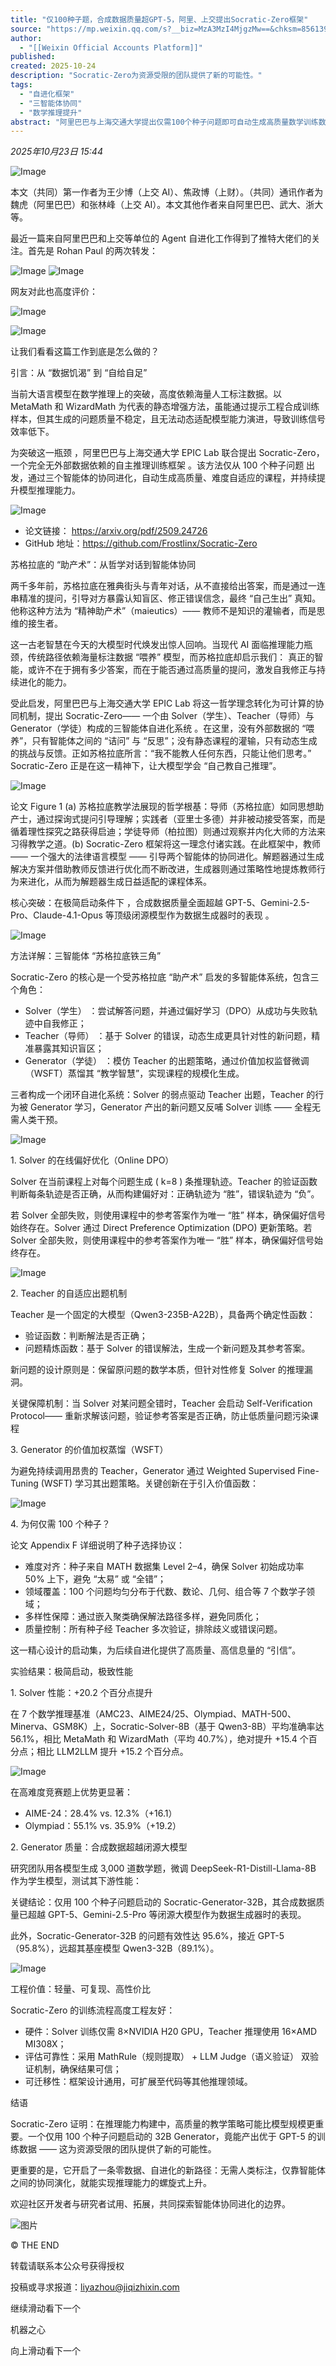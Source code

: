```yaml
---
title: "仅100种子题，合成数据质量超GPT-5，阿里、上交提出Socratic-Zero框架"
source: "https://mp.weixin.qq.com/s?__biz=MzA3MzI4MjgzMw==&chksm=8561394916a0e3dc6a80fb5f320156be092eef4816080943ef446139015df34a1e16ddde7a6e&idx=3&mid=2650997333&sn=c7836e526e5ebb5615f57b39c9dbe561#rd"
author:
  - "[[Weixin Official Accounts Platform]]"
published:
created: 2025-10-24
description: "Socratic-Zero为资源受限的团队提供了新的可能性。"
tags:
  - "自进化框架"
  - "三智能体协同"
  - "数学推理提升"
abstract: "阿里巴巴与上海交通大学提出仅需100个种子问题即可自动生成高质量数学训练数据的Socratic-Zero框架。"
---
```

*2025年10月23日 15:44*

![Image](https://mmbiz.qpic.cn/sz_mmbiz_png/KmXPKA19gWic1GuW68DykycvknmG9tyBv6ax8e99N0eyLy4Qo7OzKR5sgwWkpGv1vxoygrqI14ssGoXb90ibG6Jw/640?wx_fmt=png&from=appmsg&tp=webp&wxfrom=5&wx_lazy=1#imgIndex=0)

  

本文（共同）第一作者为王少博（上交 AI）、焦政博（上财）。（共同）通讯作者为魏虎（阿里巴巴）和张林峰（上交 AI）。本文其他作者来自阿里巴巴、武大、浙大等。

  

最近一篇来自阿里巴巴和上交等单位的 Agent 自进化工作得到了推特大佬们的关注。首先是 Rohan Paul 的两次转发：

  

![Image](https://mmbiz.qpic.cn/sz_mmbiz_png/KmXPKA19gWicpT70OCpnU3DuvXR7LDwBkjKzYnicqWOm8stnKnJzIM8C8YkEibTuBKvg01eILqicXdME3GhBUOXBWw/640?wx_fmt=png&from=appmsg&tp=webp&wxfrom=5&wx_lazy=1#imgIndex=1) ![Image](https://mmbiz.qpic.cn/sz_mmbiz_png/KmXPKA19gWicpT70OCpnU3DuvXR7LDwBk4N67DWn6ODvR2yCdw0wvYlFfOCrycURibyzjeO1Qic4eNKVWptmFRhjw/640?wx_fmt=png&from=appmsg&tp=webp&wxfrom=5&wx_lazy=1#imgIndex=2)

  

网友对此也高度评价：

  

![Image](https://mmbiz.qpic.cn/sz_mmbiz_png/KmXPKA19gWicpT70OCpnU3DuvXR7LDwBkqfNxKic20HGWhOBwGFchYzuMd6ibuH5tBcMTaiaceRq6mpqiaBDsOtrtzQ/640?wx_fmt=png&from=appmsg&tp=webp&wxfrom=5&wx_lazy=1#imgIndex=3)

  

![Image](https://mmbiz.qpic.cn/sz_mmbiz_png/KmXPKA19gWicpT70OCpnU3DuvXR7LDwBkBxLy7FJmcoKXC5loLX1KvvNeicC8ibbk1bf9pZSGOUP1O62l5Ehdvs0A/640?wx_fmt=png&from=appmsg&tp=webp&wxfrom=5&wx_lazy=1#imgIndex=4)

  

让我们看看这篇工作到底是怎么做的？

  

引言：从 “数据饥渴” 到 “自给自足”

  

当前大语言模型在数学推理上的突破，高度依赖海量人工标注数据。以 MetaMath 和 WizardMath 为代表的静态增强方法，虽能通过提示工程合成训练样本，但其生成的问题质量不稳定，且无法动态适配模型能力演进，导致训练信号效率低下。

  

为突破这一瓶颈 ，阿里巴巴与上海交通大学 EPIC Lab 联合提出 Socratic-Zero，一个完全无外部数据依赖的自主推理训练框架 。该方法仅从 100 个种子问题 出发，通过三个智能体的协同进化，自动生成高质量、难度自适应的课程，并持续提升模型推理能力。

  

![Image](https://mmbiz.qpic.cn/sz_mmbiz_png/KmXPKA19gWicpT70OCpnU3DuvXR7LDwBkACqPslicvxKZjuazoITYxTRmkkCsZyhC9xbxBtzSURZVW6lpxNx1cDQ/640?wx_fmt=png&from=appmsg&tp=webp&wxfrom=5&wx_lazy=1#imgIndex=5)

  

- 论文链接： https://arxiv.org/pdf/2509.24726
- GitHub 地址：https://github.com/Frostlinx/Socratic-Zero

  

苏格拉底的 “助产术”：从哲学对话到智能体协同

  

两千多年前，苏格拉底在雅典街头与青年对话，从不直接给出答案，而是通过一连串精准的提问，引导对方暴露认知盲区、修正错误信念，最终 “自己生出” 真知。他称这种方法为 “精神助产术”（maieutics）—— 教师不是知识的灌输者，而是思维的接生者。

  

这一古老智慧在今天的大模型时代焕发出惊人回响。当现代 AI 面临推理能力瓶颈，传统路径依赖海量标注数据 “喂养” 模型，而苏格拉底却启示我们： 真正的智能，或许不在于拥有多少答案，而在于能否通过高质量的提问，激发自我修正与持续进化的能力。

  

受此启发，阿里巴巴与上海交通大学 EPIC Lab 将这一哲学理念转化为可计算的协同机制，提出 Socratic-Zero—— 一个由 Solver（学生）、Teacher（导师）与 Generator（学徒）构成的三智能体自进化系统 。在这里，没有外部数据的 “喂养”，只有智能体之间的 “诘问” 与 “反思”；没有静态课程的灌输，只有动态生成的挑战与反馈。正如苏格拉底所言：“我不能教人任何东西，只能让他们思考。” Socratic-Zero 正是在这一精神下，让大模型学会 “自己教自己推理”。

  

![Image](https://mp.weixin.qq.com/www.w3.org/2000/svg'%20xmlns:xlink='http://www.w3.org/1999/xlink'%3E%3Ctitle%3E%3C/title%3E%3Cg%20stroke='none'%20stroke-width='1'%20fill='none'%20fill-rule='evenodd'%20fill-opacity='0'%3E%3Cg%20transform='translate(-249.000000,%20-126.000000)'%20fill='%23FFFFFF'%3E%3Crect%20x='249'%20y='126'%20width='1'%20height='1'%3E%3C/rect%3E%3C/g%3E%3C/g%3E%3C/svg%3E)

  

论文 Figure 1 (a) 苏格拉底教学法展现的哲学根基：导师（苏格拉底）如同思想助产士，通过探询式提问引导理解；实践者（亚里士多德）并非被动接受答案，而是循着理性探究之路获得启迪；学徒导师（柏拉图）则通过观察并内化大师的方法来习得教学之道。(b) Socratic-Zero 框架将这一理念付诸实践。在此框架中，教师 —— 一个强大的法律语言模型 —— 引导两个智能体的协同进化。解题器通过生成解决方案并借助教师反馈进行优化而不断改进，生成器则通过策略性地提炼教师行为来进化，从而为解题器生成日益适配的课程体系。

  

核心突破：在极简启动条件下 ，合成数据质量全面超越 GPT-5、Gemini-2.5-Pro、Claude-4.1-Opus 等顶级闭源模型作为数据生成器时的表现 。

  

![Image](https://mp.weixin.qq.com/www.w3.org/2000/svg'%20xmlns:xlink='http://www.w3.org/1999/xlink'%3E%3Ctitle%3E%3C/title%3E%3Cg%20stroke='none'%20stroke-width='1'%20fill='none'%20fill-rule='evenodd'%20fill-opacity='0'%3E%3Cg%20transform='translate(-249.000000,%20-126.000000)'%20fill='%23FFFFFF'%3E%3Crect%20x='249'%20y='126'%20width='1'%20height='1'%3E%3C/rect%3E%3C/g%3E%3C/g%3E%3C/svg%3E)

  

方法详解：三智能体 “苏格拉底铁三角”

  

Socratic-Zero 的核心是一个受苏格拉底 “助产术” 启发的多智能体系统，包含三个角色：

  

- Solver（学生） ：尝试解答问题，并通过偏好学习（DPO）从成功与失败轨迹中自我修正；
- Teacher（导师） ：基于 Solver 的错误，动态生成更具针对性的新问题，精准暴露其知识盲区；
- Generator（学徒） ：模仿 Teacher 的出题策略，通过价值加权监督微调（WSFT）蒸馏其 “教学智慧”，实现课程的规模化生成。

  

三者构成一个闭环自进化系统：Solver 的弱点驱动 Teacher 出题，Teacher 的行为被 Generator 学习，Generator 产出的新问题又反哺 Solver 训练 —— 全程无需人类干预。

  

![Image](https://mp.weixin.qq.com/www.w3.org/2000/svg'%20xmlns:xlink='http://www.w3.org/1999/xlink'%3E%3Ctitle%3E%3C/title%3E%3Cg%20stroke='none'%20stroke-width='1'%20fill='none'%20fill-rule='evenodd'%20fill-opacity='0'%3E%3Cg%20transform='translate(-249.000000,%20-126.000000)'%20fill='%23FFFFFF'%3E%3Crect%20x='249'%20y='126'%20width='1'%20height='1'%3E%3C/rect%3E%3C/g%3E%3C/g%3E%3C/svg%3E)

  

1\. Solver 的在线偏好优化（Online DPO）

  

Solver 在当前课程上对每个问题生成 ( k=8 ) 条推理轨迹。Teacher 的验证函数判断每条轨迹是否正确，从而构建偏好对：正确轨迹为 “胜”，错误轨迹为 “负”。

  

若 Solver 全部失败，则使用课程中的参考答案作为唯一 “胜” 样本，确保偏好信号始终存在。Solver 通过 Direct Preference Optimization (DPO) 更新策略。若 Solver 全部失败，则使用课程中的参考答案作为唯一 “胜” 样本，确保偏好信号始终存在。

  

![Image](https://mp.weixin.qq.com/www.w3.org/2000/svg'%20xmlns:xlink='http://www.w3.org/1999/xlink'%3E%3Ctitle%3E%3C/title%3E%3Cg%20stroke='none'%20stroke-width='1'%20fill='none'%20fill-rule='evenodd'%20fill-opacity='0'%3E%3Cg%20transform='translate(-249.000000,%20-126.000000)'%20fill='%23FFFFFF'%3E%3Crect%20x='249'%20y='126'%20width='1'%20height='1'%3E%3C/rect%3E%3C/g%3E%3C/g%3E%3C/svg%3E)

  

2\. Teacher 的自适应出题机制

  

Teacher 是一个固定的大模型（Qwen3-235B-A22B），具备两个确定性函数：

  

- 验证函数：判断解法是否正确；
- 问题精炼函数：基于 Solver 的错误解法，生成一个新问题及其参考答案。

  

新问题的设计原则是：保留原问题的数学本质，但针对性修复 Solver 的推理漏洞。

  

关键保障机制：当 Solver 对某问题全错时，Teacher 会启动 Self-Verification Protocol—— 重新求解该问题，验证参考答案是否正确，防止低质量问题污染课程

  

3\. Generator 的价值加权蒸馏（WSFT）

  

为避免持续调用昂贵的 Teacher，Generator 通过 Weighted Supervised Fine-Tuning (WSFT) 学习其出题策略。关键创新在于引入价值函数：

  

![Image](https://mp.weixin.qq.com/www.w3.org/2000/svg'%20xmlns:xlink='http://www.w3.org/1999/xlink'%3E%3Ctitle%3E%3C/title%3E%3Cg%20stroke='none'%20stroke-width='1'%20fill='none'%20fill-rule='evenodd'%20fill-opacity='0'%3E%3Cg%20transform='translate(-249.000000,%20-126.000000)'%20fill='%23FFFFFF'%3E%3Crect%20x='249'%20y='126'%20width='1'%20height='1'%3E%3C/rect%3E%3C/g%3E%3C/g%3E%3C/svg%3E)

  

4\. 为何仅需 100 个种子？

  

论文 Appendix F 详细说明了种子选择协议：

  

- 难度对齐：种子来自 MATH 数据集 Level 2–4，确保 Solver 初始成功率 50% 上下，避免 “太易” 或 “全错”；
- 领域覆盖：100 个问题均匀分布于代数、数论、几何、组合等 7 个数学子领域；
- 多样性保障：通过嵌入聚类确保解法路径多样，避免同质化；
- 质量控制：所有种子经 Teacher 多次验证，排除歧义或错误问题。

  

这一精心设计的启动集，为后续自进化提供了高质量、高信息量的 “引信”。

  

实验结果：极简启动，极致性能

  

1\. Solver 性能：+20.2 个百分点提升

  

在 7 个数学推理基准（AMC23、AIME24/25、Olympiad、MATH-500、Minerva、GSM8K）上，Socratic-Solver-8B（基于 Qwen3-8B）平均准确率达 56.1%，相比 MetaMath 和 WizardMath（平均 40.7%），绝对提升 +15.4 个百分点；相比 LLM2LLM 提升 +15.2 个百分点。

  

![Image](https://mp.weixin.qq.com/www.w3.org/2000/svg'%20xmlns:xlink='http://www.w3.org/1999/xlink'%3E%3Ctitle%3E%3C/title%3E%3Cg%20stroke='none'%20stroke-width='1'%20fill='none'%20fill-rule='evenodd'%20fill-opacity='0'%3E%3Cg%20transform='translate(-249.000000,%20-126.000000)'%20fill='%23FFFFFF'%3E%3Crect%20x='249'%20y='126'%20width='1'%20height='1'%3E%3C/rect%3E%3C/g%3E%3C/g%3E%3C/svg%3E)

  

在高难度竞赛题上优势更显著：

  

- AIME-24：28.4% vs. 12.3%（+16.1）
- Olympiad：55.1% vs. 35.9%（+19.2）

  

2\. Generator 质量：合成数据超越闭源大模型

  

研究团队用各模型生成 3,000 道数学题，微调 DeepSeek-R1-Distill-Llama-8B 作为学生模型，测试其下游性能：

  

关键结论：仅用 100 个种子问题启动的 Socratic-Generator-32B，其合成数据质量已超越 GPT-5、Gemini-2.5-Pro 等闭源大模型作为数据生成器时的表现。

此外，Socratic-Generator-32B 的问题有效性达 95.6%，接近 GPT-5（95.8%），远超其基座模型 Qwen3-32B（89.1%）。

  

![Image](https://mp.weixin.qq.com/www.w3.org/2000/svg'%20xmlns:xlink='http://www.w3.org/1999/xlink'%3E%3Ctitle%3E%3C/title%3E%3Cg%20stroke='none'%20stroke-width='1'%20fill='none'%20fill-rule='evenodd'%20fill-opacity='0'%3E%3Cg%20transform='translate(-249.000000,%20-126.000000)'%20fill='%23FFFFFF'%3E%3Crect%20x='249'%20y='126'%20width='1'%20height='1'%3E%3C/rect%3E%3C/g%3E%3C/g%3E%3C/svg%3E)

  

工程价值：轻量、可复现、高性价比

  

Socratic-Zero 的训练流程高度工程友好：

  

- 硬件：Solver 训练仅需 8×NVIDIA H20 GPU，Teacher 推理使用 16×AMD MI308X；
- 评估可靠性：采用 MathRule（规则提取） + LLM Judge（语义验证） 双验证机制，确保结果可信；
- 可迁移性：框架设计通用，可扩展至代码等其他推理领域。

  

结语

  

Socratic-Zero 证明：在推理能力构建中，高质量的教学策略可能比模型规模更重要。一个仅用 100 个种子问题启动的 32B Generator，竟能产出优于 GPT-5 的训练数据 —— 这为资源受限的团队提供了新的可能性。

  

更重要的是，它开启了一条零数据、自进化的新路径：无需人类标注，仅靠智能体之间的协同演化，就能实现推理能力的螺旋式上升。

  

欢迎社区开发者与研究者试用、拓展，共同探索智能体协同进化的边界。

  

  

![图片](https://mp.weixin.qq.com/www.w3.org/2000/svg'%20xmlns:xlink='http://www.w3.org/1999/xlink'%3E%3Ctitle%3E%3C/title%3E%3Cg%20stroke='none'%20stroke-width='1'%20fill='none'%20fill-rule='evenodd'%20fill-opacity='0'%3E%3Cg%20transform='translate(-249.000000,%20-126.000000)'%20fill='%23FFFFFF'%3E%3Crect%20x='249'%20y='126'%20width='1'%20height='1'%3E%3C/rect%3E%3C/g%3E%3C/g%3E%3C/svg%3E)

  

© THE END

转载请联系本公众号获得授权

投稿或寻求报道：liyazhou@jiqizhixin.com

继续滑动看下一个

机器之心

向上滑动看下一个
